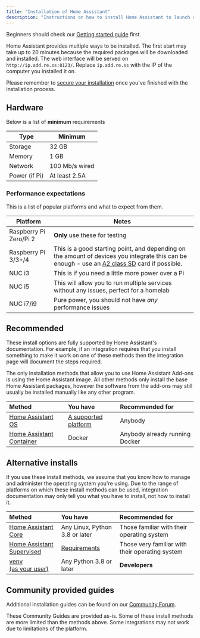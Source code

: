 ```yaml
---
title: "Installation of Home Assistant"
description: "Instructions on how to install Home Assistant to launch on start."
---
```


<div class='note'>

Beginners should check our [Getting started guide](/getting-started/) first.

</div>

Home Assistant provides multiple ways to be installed. The first start may take up to 20 minutes because the required packages will be downloaded and installed. The web interface will be served on `http://ip.add.re.ss:8123/`. Replace `ip.add.re.ss` with the IP of the computer you installed it on.

<div class='note warning'>

  Please remember to [secure your installation](/docs/configuration/securing/) once you've finished with the installation process.

</div>

## Hardware

Below is a list of **minimum** requirements

Type | Minimum
-- | --
Storage | 32 GB
Memory | 1 GB
Network | 100 Mb/s wired
Power (if Pi) | At least 2.5A

### Performance expectations

This is a list of popular platforms and what to expect from them.

Platform | Notes
-- | --
Raspberry Pi Zero/Pi 2 | **Only** use these for testing
Raspberry Pi 3/3+/4 | This is a good starting point, and depending on the amount of devices you integrate this can be enough - use an [A2 class SD](https://amzn.to/2X0Z2di) card if possible.
NUC i3 | This is if you need a little more power over a Pi
NUC i5 | This will allow you to run multiple services without any issues, perfect for a homelab
NUC i7/i9 | Pure power, you should not have *any* performance issues

## Recommended

These install options are fully supported by Home Assistant's documentation. For example, if an integration requires that you install something to make it work on one of these methods then the integration page will document the steps required.

<div class='note'>

The only installation methods that allow you to use Home Assistant Add-ons is using the Home Assistant image. All other methods only install the base Home Assistant packages, however the software from the add-ons may still usually be installed manually like any other program.

</div>

**Method**|**You have**|**Recommended for**
:-----|:-----|:-----
[Home Assistant OS](/hassio/installation/)|[A supported platform](/hassio/installation/)|Anybody
[Home Assistant Container](/docs/installation/docker/)|Docker|Anybody already running Docker

## Alternative installs

If you use these install methods, we assume that you know how to manage and administer the operating system you're using. Due to the range of platforms on which these install methods can be used, integration documentation may only tell you what you have to install, not how to install it.

**Method**|**You have**|**Recommended for**
:-----|:-----|:-----
[Home Assistant Core](/docs/installation/raspberry-pi/)|Any Linux, Python 3.8 or later|Those familiar with their operating system
[Home Assistant Supervised](https://github.com/home-assistant/supervised-installer) | [Requirements](https://github.com/home-assistant/architecture/blob/master/adr/0014-home-assistant-supervised.md#supported-operating-system-system-dependencies-and-versions) | Those very familiar with their operating system
[venv<BR>(as your user)](/docs/installation/virtualenv/)|Any Python 3.8 or later|**Developers**

## Community provided guides

Additional installation guides can be found on our [Community Forum](https://community.home-assistant.io/tags/c/community-guides/51/installation).

These Community Guides are provided as-is. Some of these install methods are more limited than the methods above. Some integrations may not work due to limitations of the platform.
